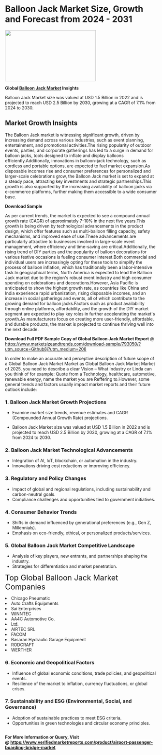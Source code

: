 <H1>Balloon Jack Market Size, Growth and Forecast from 2024 - 2031</H1><img class="aligncenter size-medium wp-image-584254" src="https://thirdeyenews.in/wp-content/uploads/2024/09/Global-Market-Research-300x168.jpeg" alt="" width="300" height="168" /><p><strong>Global&nbsp;<a href="https://www.marketsizeandtrends.com/download-sample/793050/?utm_source=Github8j?utm_medium=208">Balloon Jack Market</a> Insights</strong></p><p>Balloon Jack Market size was valued at USD 1.5 Billion in 2022 and is projected to reach USD 2.5 Billion by 2030, growing at a CAGR of 7.1% from 2024 to 2030.</p><p><h2>Market Growth Insights</h2> <p>The Balloon Jack market is witnessing significant growth, driven by increasing demand across various industries, such as event planning, entertainment, and promotional activities.The rising popularity of outdoor events, parties, and corporate gatherings has led to a surge in demand for balloon jacks, tools designed to inflate and display balloons efficiently.Additionally, innovations in balloon-jack technology, such as cordless and portable options, are expected to fuel market expansion.As disposable incomes rise and consumer preferences for personalized and larger-scale celebrations grow, the Balloon Jack market is set to expand at a steady pace, attracting key investments and strategic partnerships.This growth is also supported by the increasing availability of balloon jacks via e-commerce platforms, further making them accessible to a wide consumer base.</p> <p><strong>Download Sample</strong></p> <p>As per current trends, the market is expected to see a compound annual growth rate (CAGR) of approximately 7-10% in the next five years.This growth is being driven by technological advancements in the product design, which offer features such as multi-balloon filling capacity, safety mechanisms, and improved ease of use.These advancements are particularly attractive to businesses involved in large-scale event management, where efficiency and time-saving are critical.Additionally, the rising trend of DIY parties and the popularity of balloon decorations for various festive occasions is fueling consumer interest.Both commercial and individual users are increasingly opting for these tools to simplify the process of balloon inflation, which has traditionally been a labor-intensive task.In geographical terms, North America is expected to lead the Balloon Jack market due to the region's robust event industry and high consumer spending on celebrations and decorations.However, Asia Pacific is anticipated to show the highest growth rate, as countries like China and India experience rapid urbanization, rising disposable incomes, and an increase in social gatherings and events, all of which contribute to the growing demand for balloon jacks.Factors such as product availability through online platforms, affordability, and the growth of the DIY market segment are expected to play key roles in further accelerating the market's growth.As manufacturers focus on creating more user-friendly, affordable, and durable products, the market is projected to continue thriving well into the next decade.</p> <p><span class=""><strong>Download Full PDF Sample Copy of Global Balloon Jack Market Report</strong> @ <a href="https://www.marketsizeandtrends.com/download-sample/793050/?utm_source=Github8j?utm_medium=208" target="_blank">https://www.marketsizeandtrends.com/download-sample/793050/?utm_source=Github8j?utm_medium=208</a></span></p><p>In order to make an accurate and perceptive description of future scope of a Global&nbsp;Balloon Jack Market Market as Global&nbsp;Balloon Jack Market Market of 2025, you need to describe a clear Vision &ndash; What Industry or Linda can you think of for example: Quote from a Technology, healthcare, automotive, renewable energy, name the market you are Reffering to.However, some general trends and factors usually impact market reports and their future outlook include:</p><h3>1.&nbsp;<strong>Balloon Jack Market Growth Projections</strong></h3><ul><li>Examine market size trends, revenue estimates and CAGR (Compounded Annual Growth Rate) projections.</li><li><p>Balloon Jack Market size was valued at USD 1.5 Billion in 2022 and is projected to reach USD 2.5 Billion by 2030, growing at a CAGR of 7.1% from 2024 to 2030.</p></li></ul><h3>2.&nbsp;<strong>Balloon Jack Market Technological Advancements</strong></h3><ul><li>Integration of AI, IoT, blockchain, or automation in the industry.</li><li>Innovations driving cost reductions or improving efficiency.</li></ul><h3>3.&nbsp;<strong>Regulatory and Policy Changes</strong></h3><ul><li>Impact of global and regional regulations, including sustainability and carbon-neutral goals.</li><li>Compliance challenges and opportunities tied to government initiatives.</li></ul><h3>4.&nbsp;<strong>Consumer Behavior Trends</strong></h3><ul><li>Shifts in demand influenced by generational preferences (e.g., Gen Z, Millennials).</li><li>Emphasis on eco-friendly, ethical, or personalized products/services.</li></ul><h3>5.&nbsp;<strong>Global Balloon Jack Market Competitive Landscape</strong></h3><ul><li>Analysis of key players, new entrants, and partnerships shaping the industry.</li><li>Strategies for differentiation and market penetration.</li></ul><p data-pm-slice="1 1 []"><span style="color: inherit; font-family: inherit; font-size: 25px;">Top Global Balloon Jack Market Companies</span></p><div class="" data-test-id=""><p><li>Chicago Pneumatic</li><li> Auto Crafts Equipments</li><li> Sai Enterprises</li><li> WINNTEC</li><li> AA4C Automotive Co.</li><li> Ltd.</li><li> AIRTEC SRL</li><li> FACOM</li><li> Basaran Hydraulic Garage Equipment</li><li> RODCRAFT</li><li> WERTHER</li></p></div><h3>6.&nbsp;<strong>Economic and Geopolitical Factors</strong></h3><ul><li>Influence of global economic conditions, trade policies, and geopolitical events.</li><li>Resilience of the market to inflation, currency fluctuations, or global crises.</li></ul><h3>7.&nbsp;<strong>Sustainability and ESG (Environmental, Social, and Governance)</strong></h3><ul><li>Adoption of sustainable practices to meet ESG criteria.</li><li>Opportunities in green technologies and circular economy principles.</li></ul><h2><strong style="font-size: 14px;">For More Information or Query, Visit @&nbsp;</strong><a style="background-color: #ffffff; font-size: 14px;" href="https://www.marketsizeandtrends.com/report/balloon-jack-market/" target="_blank">https://www.verifiedmarketreports.com/product/airport-passenger-boarding-bridge-market</a></h2>